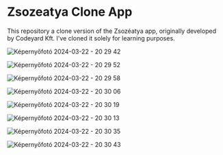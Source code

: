 # Zsozeatya Clone App

This repository a clone version of the Zsozéatya app, originally developed by Codeyard Kft.
I've cloned it solely for learning purposes.

![Képernyőfotó 2024-03-22 - 20 29 42](https://github.com/kyletaylor94/ZsozeApp/assets/113541369/9488c453-96bc-46af-9be4-1e929e6d9e0a)

![Képernyőfotó 2024-03-22 - 20 29 52](https://github.com/kyletaylor94/ZsozeApp/assets/113541369/30ccdf54-cc5f-46f1-953e-4fc2ca73e3f4)

![Képernyőfotó 2024-03-22 - 20 29 58](https://github.com/kyletaylor94/ZsozeApp/assets/113541369/5ea2608f-8d0f-4a4f-849f-1e48b3baaeff)

![Képernyőfotó 2024-03-22 - 20 30 06](https://github.com/kyletaylor94/ZsozeApp/assets/113541369/17334cf6-2874-4a1b-89df-ce930d5530b0)

![Képernyőfotó 2024-03-22 - 20 30 19](https://github.com/kyletaylor94/ZsozeApp/assets/113541369/7b1c2398-9cd4-4f46-a26c-501fb7bded88)

![Képernyőfotó 2024-03-22 - 20 30 13](https://github.com/kyletaylor94/ZsozeApp/assets/113541369/24ab86b4-be77-49c1-b75b-19e8d075d3a8)

![Képernyőfotó 2024-03-22 - 20 30 35](https://github.com/kyletaylor94/ZsozeApp/assets/113541369/1dfd1702-4a1f-46c0-99da-640f9a5ed167)

![Képernyőfotó 2024-03-22 - 20 30 43](https://github.com/kyletaylor94/ZsozeApp/assets/113541369/56404371-f47d-41b6-80a4-2bc42a4d9fc4)
